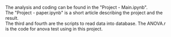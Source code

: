 The analysis and coding can be found in the "Project - Main.ipynb".   
The "Project - paper.ipynb" is a short article describing the project and the result.  
The third and fourth are the scripts to read data into database. The ANOVA.r is the code for anova test using in this project.  
